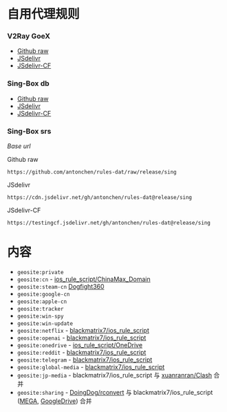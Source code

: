 # 自用代理规则
### V2Ray GoeX
  - [Github raw](https://github.com/antonchen/rules-dat/raw/release/geosite-lite.dat)
  - [JSdelivr](https://cdn.jsdelivr.net/gh/antonchen/rules-dat@release/geosite-lite.dat)
  - [JSdelivr-CF](https://testingcf.jsdelivr.net/gh/antonchen/rules-dat@release/geosite-lite.dat)
### Sing-Box db
  - [Github raw](https://github.com/antonchen/rules-dat/raw/release/geosite-lite.db)
  - [JSdelivr](https://cdn.jsdelivr.net/gh/antonchen/rules-dat@release/geosite-lite.db)
  - [JSdelivr-CF](https://testingcf.jsdelivr.net/gh/antonchen/rules-dat@release/geosite-lite.db)
### Sing-Box srs

*Base url*

Github raw
```
https://github.com/antonchen/rules-dat/raw/release/sing
```
JSdelivr
```
https://cdn.jsdelivr.net/gh/antonchen/rules-dat@release/sing
```
JSdelivr-CF
```
https://testingcf.jsdelivr.net/gh/antonchen/rules-dat@release/sing
```

# 内容
  - `geosite:private`
  - `geosite:cn` - [ios_rule_script/ChinaMax_Domain](https://github.com/blackmatrix7/ios_rule_script/tree/master/rule/Clash/ChinaMax)
  - `geosite:steam-cn` [Dogfight360](https://www.dogfight360.com/blog/knowledge-base/%e5%a6%82%e4%bd%95%e6%8f%90%e9%ab%98steam%e7%9a%84%e4%b8%8b%e8%bd%bd%e9%80%9f%e5%ba%a6%e4%b8%ad%e5%9b%bd%e5%a4%a7%e9%99%86%e5%9c%b0%e5%8c%ba/)
  - `geosite:google-cn`
  - `geosite:apple-cn`
  - `geosite:tracker`
  - `geosite:win-spy`
  - `geosite:win-update`
  - `geosite:netflix` - [blackmatrix7/ios_rule_script](https://github.com/blackmatrix7/ios_rule_script/tree/master/rule/Clash/Netflix)
  - `geosite:openai` - [blackmatrix7/ios_rule_script](https://github.com/blackmatrix7/ios_rule_script/tree/master/rule/Clash/OpenAI)
  - `geosite:onedrive` - [ios_rule_script/OneDrive](https://github.com/blackmatrix7/ios_rule_script/tree/master/rule/Clash/OneDrive)
  - `geosite:reddit` - [blackmatrix7/ios_rule_script](https://github.com/blackmatrix7/ios_rule_script/tree/master/rule/Clash/Reddit)
  - `geosite:telegram` - [blackmatrix7/ios_rule_script](https://github.com/blackmatrix7/ios_rule_script/tree/master/rule/Clash/Telegram)
  - `geosite:global-media` - [blackmatrix7/ios_rule_script](https://github.com/blackmatrix7/ios_rule_script/tree/master/rule/Clash/GlobalMedia)
  - `geosite:jp-media` - blackmatrix7/ios_rule_script 与 [xuanranran/Clash](https://github.com/xuanranran/Clash/blob/main/yaml/Japan_Media.yaml) 合并
  - `geosite:sharing` - [DoingDog/rconvert](https://github.com/DoingDog/rconvert/blob/main/static/serv/sharing.list) 与 blackmatrix7/ios_rule_script ([MEGA](https://github.com/blackmatrix7/ios_rule_script/tree/master/rule/Clash/MEGA), [GoogleDrive](https://github.com/blackmatrix7/ios_rule_script/tree/master/rule/Loon/GoogleDrive)) 合并